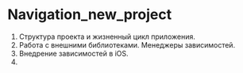 # Navigation_new_project
1. Структура проекта и жизненный цикл приложения.
2. Работа с внешними библиотеками. Менеджеры зависимостей.
3. Внедрение зависимостей в iOS.
4. 
